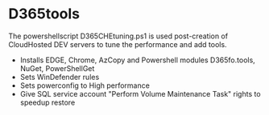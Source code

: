 # D365tools
The powershellscript D365CHEtuning.ps1 is used post-creation of CloudHosted DEV servers to tune the performance and add tools.<br>
- Installs EDGE, Chrome, AzCopy and Powershell modules D365fo.tools, NuGet, PowerShellGet
- Sets WinDefender rules
- Sets powerconfig to High performance
- Give SQL service account "Perform Volume Maintenance Task" rights to speedup restore

